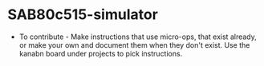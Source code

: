 # SAB80c515-simulator

- To contribute - Make instructions that use micro-ops, that exist already, or make your own and document them when they don't exist. Use the kanabn board under projects to pick instructions.
